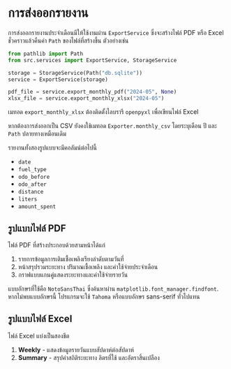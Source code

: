 # การส่งออกรายงาน

การส่งออกรายงานประจำเดือนมีให้ใช้งานผ่าน `ExportService`
ซึ่งจะสร้างไฟล์ PDF หรือ Excel ชั่วคราวแล้วคืนค่า `Path`
ของไฟล์ที่สร้างขึ้น ตัวอย่างเช่น

```python
from pathlib import Path
from src.services import ExportService, StorageService

storage = StorageService(Path("db.sqlite"))
service = ExportService(storage)

pdf_file = service.export_monthly_pdf("2024-05", None)
xlsx_file = service.export_monthly_xlsx("2024-05")
```

เมทอด `export_monthly_xlsx` ต้องติดตั้งไลบรารี `openpyxl`
เพื่อเขียนไฟล์ Excel

หากต้องการส่งออกเป็น CSV ยังคงใช้เมทอด `Exporter.monthly_csv`
โดยระบุเดือน ปี และ `Path` ปลายทางเหมือนเดิม

รายงานทั้งสองรูปแบบจะมีคอลัมน์ต่อไปนี้

- `date`
- `fuel_type`
- `odo_before`
- `odo_after`
- `distance`
- `liters`
- `amount_spent`

## รูปแบบไฟล์ PDF

ไฟล์ PDF ที่สร้างประกอบด้วยสามหน้าได้แก่

1. รายการข้อมูลการเติมเชื้อเพลิงเรียงลำดับตามวันที่
2. หน้าสรุปรวมระยะทาง ปริมาณเชื้อเพลิง และค่าใช้จ่ายประจำเดือน
3. กราฟแบบแกนคู่แสดงระยะทางและค่าใช้จ่ายรายวัน

แบบอักษรที่ใช้คือ `NotoSansThai` ซึ่งค้นหาผ่าน `matplotlib.font_manager.findfont`.
หากไม่พบแบบอักษรนี้ โปรแกรมจะใช้ `Tahoma` หรือแบบอักษร sans-serif
ทั่วไปแทน

## รูปแบบไฟล์ Excel

ไฟล์ Excel แบ่งเป็นสองชีต

1. **Weekly** - แสดงข้อมูลรายวันแบบสัปดาห์ต่อสัปดาห์
2. **Summary** - สรุปค่าสถิติระยะทาง ลิตรที่ใช้ และอัตราสิ้นเปลือง
